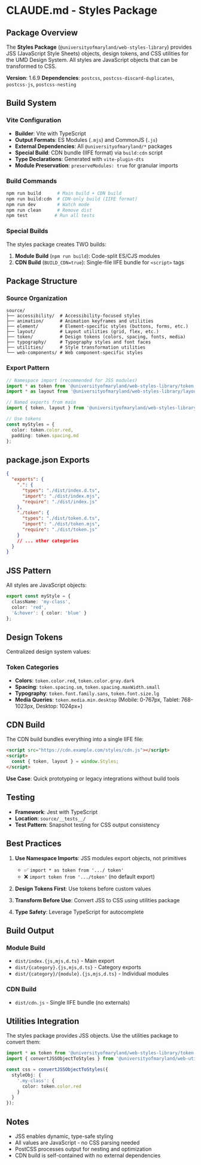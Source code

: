 # CLAUDE.md - Styles Package

## Package Overview

The **Styles Package** (`@universityofmaryland/web-styles-library`) provides JSS (JavaScript Style Sheets) objects, design tokens, and CSS utilities for the UMD Design System. All styles are JavaScript objects that can be transformed to CSS.

**Version**: 1.6.9
**Dependencies**: `postcss`, `postcss-discard-duplicates`, `postcss-js`, `postcss-nesting`

## Build System

### Vite Configuration

- **Builder**: Vite with TypeScript
- **Output Formats**: ES Modules (`.mjs`) and CommonJS (`.js`)
- **External Dependencies**: All `@universityofmaryland/*` packages
- **Special Build**: CDN bundle (IIFE format) via `build:cdn` script
- **Type Declarations**: Generated with `vite-plugin-dts`
- **Module Preservation**: `preserveModules: true` for granular imports

### Build Commands

```bash
npm run build      # Main build + CDN build
npm run build:cdn  # CDN-only build (IIFE format)
npm run dev        # Watch mode
npm run clean      # Remove dist
npm test          # Run all tests
```

### Special Builds

The styles package creates TWO builds:

1. **Module Build** (`npm run build`): Code-split ES/CJS modules
2. **CDN Build** (`BUILD_CDN=true`): Single-file IIFE bundle for `<script>` tags

## Package Structure

### Source Organization

```
source/
├── accessibility/  # Accessibility-focused styles
├── animation/      # Animation keyframes and utilities
├── element/        # Element-specific styles (buttons, forms, etc.)
├── layout/         # Layout utilities (grid, flex, etc.)
├── token/          # Design tokens (colors, spacing, fonts, media)
├── typography/     # Typography styles and font faces
├── utilities/      # Style transformation utilities
└── web-components/ # Web component-specific styles
```

### Export Pattern

```typescript
// Namespace import (recommended for JSS modules)
import * as token from '@universityofmaryland/web-styles-library/token';
import * as layout from '@universityofmaryland/web-styles-library/layout';

// Named exports from main
import { token, layout } from '@universityofmaryland/web-styles-library';

// Use tokens
const myStyles = {
  color: token.color.red,
  padding: token.spacing.md
};
```

## package.json Exports

```json
{
  "exports": {
    ".": {
      "types": "./dist/index.d.ts",
      "import": "./dist/index.mjs",
      "require": "./dist/index.js"
    },
    "./token": {
      "types": "./dist/token.d.ts",
      "import": "./dist/token.mjs",
      "require": "./dist/token.js"
    }
    // ... other categories
  }
}
```

## JSS Pattern

All styles are JavaScript objects:

```typescript
export const myStyle = {
  className: 'my-class',
  color: 'red',
  '&:hover': { color: 'blue' }
};
```

## Design Tokens

Centralized design system values:

### Token Categories
- **Colors**: `token.color.red`, `token.color.gray.dark`
- **Spacing**: `token.spacing.sm`, `token.spacing.maxWidth.small`
- **Typography**: `token.font.family.sans`, `token.font.size.lg`
- **Media Queries**: `token.media.min.desktop` (Mobile: 0-767px, Tablet: 768-1023px, Desktop: 1024px+)

## CDN Build

The CDN build bundles everything into a single IIFE file:

```html
<script src="https://cdn.example.com/styles/cdn.js"></script>
<script>
  const { token, layout } = window.Styles;
</script>
```

**Use Case**: Quick prototyping or legacy integrations without build tools

## Testing

- **Framework**: Jest with TypeScript
- **Location**: `source/__tests__/`
- **Test Pattern**: Snapshot testing for CSS output consistency

## Best Practices

1. **Use Namespace Imports**: JSS modules export objects, not primitives
   - ✅ `import * as token from '.../ token'`
   - ❌ `import token from '.../token'`  (no default export)

2. **Design Tokens First**: Use tokens before custom values
3. **Transform Before Use**: Convert JSS to CSS using utilities package
4. **Type Safety**: Leverage TypeScript for autocomplete

## Build Output

### Module Build
- `dist/index.{js,mjs,d.ts}` - Main export
- `dist/{category}.{js,mjs,d.ts}` - Category exports
- `dist/{category}/{module}.{js,mjs,d.ts}` - Individual modules

### CDN Build
- `dist/cdn.js` - Single IIFE bundle (no externals)

## Utilities Integration

The styles package provides JSS objects. Use the utilities package to convert them:

```typescript
import * as token from '@universityofmaryland/web-styles-library/token';
import { convertJSSObjectToStyles } from '@universityofmaryland/web-utilities-library/styles';

const css = convertJSSObjectToStyles({
  styleObj: {
    '.my-class': {
      color: token.color.red
    }
  }
});
```

## Notes

- JSS enables dynamic, type-safe styling
- All values are JavaScript - no CSS parsing needed
- PostCSS processes output for nesting and optimization
- CDN build is self-contained with no external dependencies
